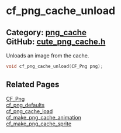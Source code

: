 [](../header.md ':include')

# cf_png_cache_unload

Category: [png_cache](/api_reference?id=png_cache)  
GitHub: [cute_png_cache.h](https://github.com/RandyGaul/cute_framework/blob/master/include/cute_png_cache.h)  
---

Unloads an image from the cache.

```cpp
void cf_png_cache_unload(CF_Png png);
```

## Related Pages

[CF_Png](/png_cache/cf_png.md)  
[cf_png_defaults](/png_cache/cf_png_defaults.md)  
[cf_png_cache_load](/png_cache/cf_png_cache_load.md)  
[cf_make_png_cache_animation](/png_cache/cf_make_png_cache_animation.md)  
[cf_make_png_cache_sprite](/png_cache/cf_make_png_cache_sprite.md)  
